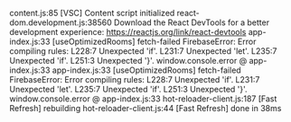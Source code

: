 content.js:85 [VSC] Content script initialized
react-dom.development.js:38560 Download the React DevTools for a better development experience: https://reactjs.org/link/react-devtools
app-index.js:33 [useOptimizedRooms] fetch-failed FirebaseError: Error compiling rules:
L228:7 Unexpected 'if'.
L231:7 Unexpected 'let'.
L235:7 Unexpected 'if'.
L251:3 Unexpected '}'.
window.console.error @ app-index.js:33
app-index.js:33 [useOptimizedRooms] fetch-failed FirebaseError: Error compiling rules:
L228:7 Unexpected 'if'.
L231:7 Unexpected 'let'.
L235:7 Unexpected 'if'.
L251:3 Unexpected '}'.
window.console.error @ app-index.js:33
hot-reloader-client.js:187 [Fast Refresh] rebuilding
hot-reloader-client.js:44 [Fast Refresh] done in 38ms
